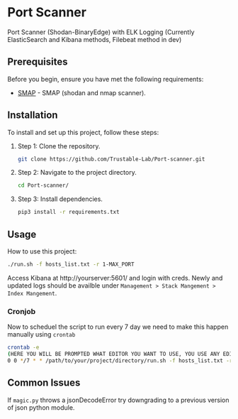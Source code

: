 # Port Scanner

Port Scanner (Shodan-BinaryEdge) with ELK Logging (Currently ElasticSearch and Kibana methods, Filebeat method in dev)

## Prerequisites

Before you begin, ensure you have met the following requirements:
- [SMAP](https://github.com/s0md3v/Smap) - SMAP (shodan and nmap scanner).

## Installation

To install and set up this project, follow these steps:

1. Step 1: Clone the repository.
    ```sh
    git clone https://github.com/Trustable-Lab/Port-scanner.git
    ```
   
2. Step 2: Navigate to the project directory.
    ```sh
    cd Port-scanner/
    ```
   
3. Step 3: Install dependencies.
    ```sh
    pip3 install -r requirements.txt
    ```
   
## Usage

How to use this project:

```sh
./run.sh -f hosts_list.txt -r 1-MAX_PORT
```

Access Kibana at http://yourserver:5601/ and login with creds.
Newly and updated logs should be availble under ``Management > Stack Mangement > Index Mangement``.



### Cronjob

Now to scheduel the script to run every 7 day we need to make this happen manually using ``crontab``


```sh
crontab -e
(HERE YOU WILL BE PROMPTED WHAT EDITOR YOU WANT TO USE, YOU USE ANY EDITOR.)
0 0 */7 * * /path/to/your/project/directory/run.sh -f hosts_list.txt -r 1-MAX_PORT
```


## Common Issues

If ``magic.py`` throws a jsonDecodeError try downgrading to a previous version of json python module.


